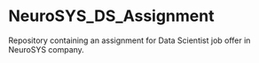 # NeuroSYS_DS_Assignment
Repository containing an assignment for Data Scientist job offer in NeuroSYS company.
